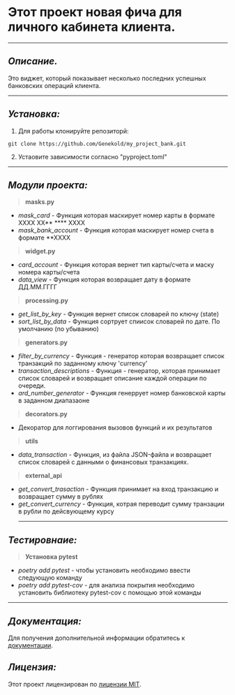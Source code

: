 # **Этот проект новая фича для личного кабинета клиента.**
___
## *Описание.*

Это виджет, который показывает несколько последних успешных банковских операций клиента.
___
## *Установка:*

1. Для работы клонируйте репозиторй:
```commandline
git clone https://github.com/Genekold/my_project_bank.git
```
2. Устаовите зависимости согласно "pyproject.toml"
___
## *Модули проекта:*

>**masks.py**
 - *mask_card* - Функция которая маскирует номер карты в формате ХХХХ ХХ** **** ХХХХ
 - *mask_bank_account* - Функция которая маскирует номер счета в формате **ХХХХ
>**widget.py**
 - *card_account* - Функция которая вернет тип карты/счета и маску номера карты/счета
 - *data_view* - Функция которая возвращает дату в формате ДД.ММ.ГГГГ
>**processing.py**
 - *get_list_by_key* - Функция вернет список словарей по ключу (state)
 - *sort_list_by_data* - Функция сортрует спиисок словарей по дате. По умолчанию (по убыванию)
>**generators.py**
 - *filter_by_currency* - Функция - генератор которая возвращает список транзакций по заданному ключу 'currency'
 - *transaction_descriptions* - Функция - генератор, которая принимает список словарей и возвращает описание каждой 
операции по очереди.
 - *ard_number_generator* - Функция генеррует номер банковской карты в заданном диапазаоне
>**decorators.py**
 - Декоратор для логгирования вызовов функций и их результатов
>**utils**
 - *data_transaction* - Функция, из файла JSON-файла и возвращает список словарей с данными о финансовых транзакциях.
>**external_api**
 - *get_convert_trasaction* - Функция принимает на вход транзакцию и возвращает сумму в рублях
 - *get_convert_currency* - Функция, котрая переводит сумму транзации в рубли по дейсвующему курсу
    ___
## *Тестировнаие:*
>**Установка pytest**
 - *poetry add pytest* - чтобы установить необходимо ввести следующую команду
 - *poetry add pytest-cov* - для анализа покрытия необходимо установить библиотеку pytest-cov с помощью этой команды
___

## *Документация:*

Для получения дополнительной информации обратитесь к [документации](https://github.com/Genekold/my_project_bank/blob/main/README.md).

## *Лицензия:*

Этот проект лицензирован по [лицензии MIT](LICENSE).